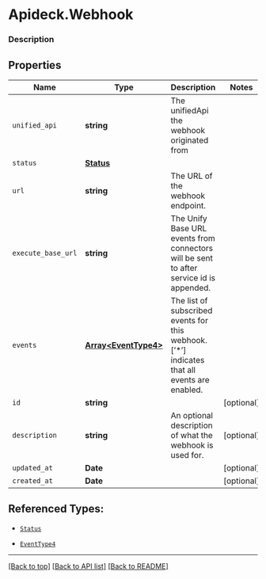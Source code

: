 # Apideck.Webhook

### Description

## Properties
Name | Type | Description | Notes
------------ | ------------- | ------------- | -------------
`unified_api` | **string** | The unifiedApi the webhook originated from | 
`status` | [**Status**](Status.md) |  | 
`url` | **string** | The URL of the webhook endpoint. | 
`execute_base_url` | **string** | The Unify Base URL events from connectors will be sent to after service id is appended. | 
`events` | [**Array&lt;EventType4&gt;**](EventType4.md) | The list of subscribed events for this webhook. [’*’] indicates that all events are enabled. | 
`id` | **string** |  | [optional] 
`description` | **string** | An optional description of what the webhook is used for. | [optional] 
`updated_at` | **Date** |  | [optional] 
`created_at` | **Date** |  | [optional] 





## Referenced Types:

* [`Status`](Status.md)


* [`EventType4`](EventType4.md)





---

[[Back to top]](#) [[Back to API list]](../../../../README.md#documentation-for-api-endpoints) [[Back to README]](../../../../README.md)


